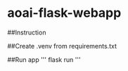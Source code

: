 # aoai-flask-webapp

##Instruction

##Create .venv from requirements.txt

##Run app 
'''
flask run
'''
